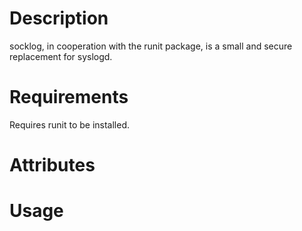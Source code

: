 Description
===========
socklog, in cooperation with the runit package, is a small and secure replacement for syslogd.

Requirements
============
Requires runit to be installed.

Attributes
==========

Usage
=====

